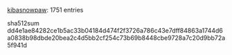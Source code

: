 [kibasnowpaw](https://github.com/kibasnowpaw): 1751 entries

sha512sum dd4e1ae84282ce1b5ac33b04184d474f2f3726a786c43e7dff84863a1744d6a0838b98dbde20bea2c4d5bb2cf254c73b69b8448cbe9728a7c20d9bb72a5f941d
